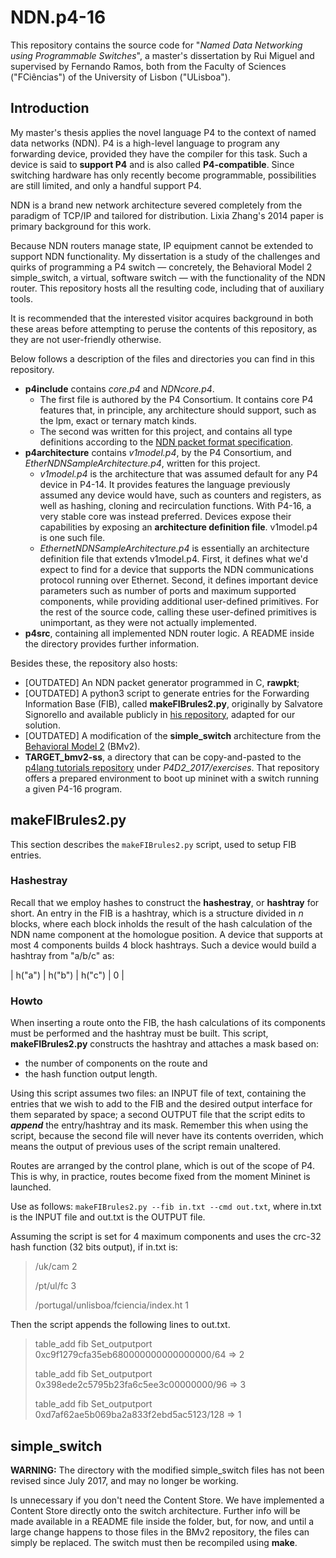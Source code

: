 # NDN.p4-16

This repository contains the source code for "_Named Data Networking using Programmable Switches_", a master's dissertation by Rui Miguel and supervised by Fernando Ramos, both from the Faculty of Sciences ("FCiências") of the University of Lisbon ("ULisboa").

## Introduction

My master's thesis applies the novel language P4 to the context of named data networks (NDN). P4 is a high-level language to program any forwarding device, provided they have the compiler for this task. Such a device is said to **support P4** and is also called **P4-compatible**. Since switching hardware has only recently become programmable, possibilities are still limited, and only a handful support P4.

NDN is a brand new network architecture severed completely from the paradigm of TCP/IP and tailored for distribution. Lixia Zhang's 2014 paper is primary background for this work.

Because NDN routers manage state, IP equipment cannot be extended to support NDN functionality. My dissertation is a study of the challenges and quirks of programming a P4 switch — concretely, the Behavioral Model 2 simple\_switch, a virtual, software switch — with the functionality of the NDN router. This repository hosts all the resulting code, including that of auxiliary tools.

It is recommended that the interested visitor acquires background in both these areas before attempting to peruse the contents of this repository, as they are not user-friendly otherwise.

Below follows a description of the files and directories you can find in this repository.

* **p4include** contains _core.p4_ and _NDNcore.p4_.
   - The first file is authored by the P4 Consortium. It contains core P4 features that, in principle, any architecture should support, such as the lpm, exact or ternary match kinds.
   - The second was written for this project, and contains all type definitions according to the [NDN packet format specification](https://named-data.net/doc/NDN-packet-spec/current/types.html#types).
* **p4architecture** contains _v1model.p4_, by the P4 Consortium, and _EtherNDNSampleArchitecture.p4_, written for this project.
   - _v1model.p4_ is the architecture that was assumed default for any P4 device in P4-14. It provides features the language previously assumed any device would have, such as counters and registers, as well as hashing, cloning and recirculation functions. With P4-16, a very stable core was instead preferred. Devices expose their capabilities by exposing an **architecture definition file**. v1model.p4 is one such file.
   - _EthernetNDNSampleArchitecture.p4_ is essentially an architecture definition file that extends v1model.p4. First, it defines what we'd expect to find for a device that supports the NDN communications protocol running over Ethernet. Second, it defines important device parameters such as number of ports and maximum supported components, while providing additional user-defined primitives. For the rest of the source code, calling these user-defined primitives is unimportant, as they were not actually implemented.
* **p4src**, containing all implemented NDN router logic. A README inside the directory provides further information.

Besides these, the repository also hosts:

* \[OUTDATED\] An NDN packet generator programmed in C, **rawpkt**;
* \[OUTDATED\] A python3 script to generate entries for the Forwarding Information Base (FIB), called **makeFIBrules2.py**, originally by Salvatore Signorello and available publicly in [his repository](https://github.com/signorello/NDN.p4), adapted for our solution.
* \[OUTDATED\] A modification of the **simple\_switch** architecture from the [Behavioral Model 2](https://github.com/p4lang/behavioral-model) (BMv2).
* **TARGET_bmv2-ss**, a directory that can be copy-and-pasted to the [p4lang tutorials repository](https://github.com/p4lang/tutorials) under _P4D2\_2017/exercises_. That repository offers a prepared environment to boot up mininet with a switch running a given P4-16 program.

## makeFIBrules2.py

This section describes the `makeFIBrules2.py` script, used to setup FIB entries.

### Hashestray
Recall that we employ hashes to construct the **hashestray**, or **hashtray** for short. An entry in the FIB is a hashtray, which is a structure divided in _n_ blocks, where each block inholds the result of the hash calculation of the NDN name component at the homologue position. A device that supports at most 4 components builds 4 block hashtrays. Such a device would build a hashtray from "a/b/c" as:

| h("a") | h("b") | h("c") |  0  |

### Howto
When inserting a route onto the FIB, the hash calculations of its components must be performed and the hashtray must be built. This script, **makeFIBrules2.py** constructs the hashtray and attaches a mask based on:

* the number of components on the route and 
* the hash function output length.

Using this script assumes two files: an INPUT file of text, containing the entries that we wish to add to the FIB and the desired output interface for them separated by space; a second OUTPUT file that the script edits to **_append_** the entry/hashtray and its mask. Remember this when using the script, because the second file will never have its contents overriden, which means the output of previous uses of the script remain unaltered.

Routes are arranged by the control plane, which is out of the scope of P4. This is why, in practice, routes become fixed from the moment Mininet is launched.

Use as follows: `makeFIBrules2.py --fib in.txt --cmd out.txt`, where in.txt is the INPUT file and out.txt is the OUTPUT file.

Assuming the script is set for 4 maximum components and uses the crc-32 hash function (32 bits output), if in.txt is:

>/uk/cam 2
>
>/pt/ul/fc 3
>
>/portugal/unlisboa/fciencia/index.ht 1

Then the script appends the following lines to out.txt.

>table_add fib Set_outputport 0xc9f1279cfa35eb680000000000000000/64 => 2
>
>table_add fib Set_outputport 0x398ede2c5795b23fa6c5ee3c00000000/96 => 3
>
>table_add fib Set_outputport 0xd7af62ae5b069ba2a833f2ebd5ac5123/128 => 1


## simple\_switch

**WARNING:** The directory with the modified simple\_switch files has not been revised since July 2017, and may no longer be working. 

Is unnecessary if you don't need the Content Store. We have implemented a Content Store directly onto the switch architecture. Further info will be made available in a README file inside the folder, but, for now, and until a large change happens to those files in the BMv2 repository, the files can simply be replaced. The switch must then be recompiled using **make**.
